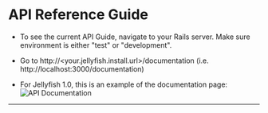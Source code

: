 API Reference Guide
===================

* To see the current API Guide, navigate to your Rails server. Make sure environment is either "test" or "development".

* Go to http://<your.jellyfish.install.url>/documentation (i.e. http://localhost:3000/documentation)

* For Jellyfish 1.0, this is an example of the documentation page: ![API Documentation](../img/api-guide.png)

-----